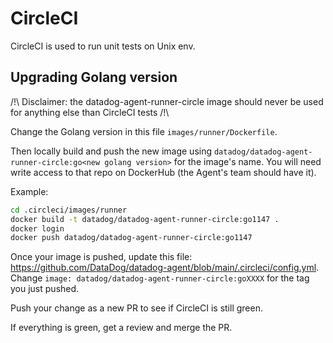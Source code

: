 # CircleCI

CircleCI is used to run unit tests on Unix env.

## Upgrading Golang version

/!\ Disclaimer: the datadog-agent-runner-circle image should never be used for anything else than CircleCI tests /!\

Change the Golang version in this file `images/runner/Dockerfile`.

Then locally build and push the new image using
`datadog/datadog-agent-runner-circle:go<new golang version>` for the image's
name. You will need write access to that repo on DockerHub (the Agent's team
should have it).

Example:
```bash
cd .circleci/images/runner
docker build -t datadog/datadog-agent-runner-circle:go1147 .
docker login
docker push datadog/datadog-agent-runner-circle:go1147
```

Once your image is pushed, update this file:
https://github.com/DataDog/datadog-agent/blob/main/.circleci/config.yml.
Change `image: datadog/datadog-agent-runner-circle:goXXXX` for the tag you
just pushed.

Push your change as a new PR to see if CircleCI is still green.

If everything is green, get a review and merge the PR.
